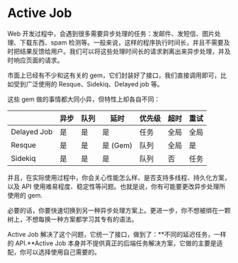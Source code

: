 # Active Job

Web 开发过程中，会遇到很多需要异步处理的任务：发邮件、发短信、图片处理、下载东西、spam 检测等。一般来说，这样的程序执行时间长，并且不需要及时把结果反馈给用户。我们可以将这些处理时间长的请求剥离出来异步处理，并及时响应页面的请求。

市面上已经有不少和这有关的 gem，它们封装好了接口，我们直接调用即可，比如受到广泛使用的 Resque、Sidekiq、Delayed job 等。

这些 gem 做的事情都大同小异，但特性上却各自不同：

|                   | 异步 | 队列 | 延时    | 优先级 | 超时 | 重试 |
|-------------------|-------|--------|------------|------------|---------|---------|
| Delayed Job       | 是   | 是    | 是        | 任务        | 全局  | 全局  |
| Resque            | 是   | 是    | 是 (Gem)  | 队列      | 全局  | 是     |
| Sidekiq           | 是   | 是    | 是        | 队列      | 否      | 任务     |

并且，在实际使用过程中，你会关心性能怎么样、是否支持多线程、持久化方案，以及 API 使用难易程度、稳定性等问题。也就是说，你有可能要更改异步处理所使用的 gem.

必要的话，你要快速切换到另一种异步处理方案上。更进一步，你不想被绑在一颗树上，不想每换一种方案都学习其专有的语法。

Active Job 解决了这个问题，它统一了接口，做到了：**不同的延迟任务，一样的 API.**Active Job 本身并不提供真正的后端任务解决方案，它做的主要是适配，你可以选择使用自己需要的。
